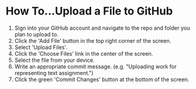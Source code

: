 # How To...Upload a File to GitHub

1. Sign into your GitHub account and navigate to the repo and folder you plan to upload to.
2. Click the 'Add File' button in the top right corner of the screen.
3. Select 'Upload Files'.
4. Click the 'Choose Files' link in the center of the screen.
5. Select the file from your device.
6. Write an appropriate commit message.  (e.g. "Uploading work for representing text assignment.")
7. Click the green 'Commit Changes' button at the bottom of the screen.
